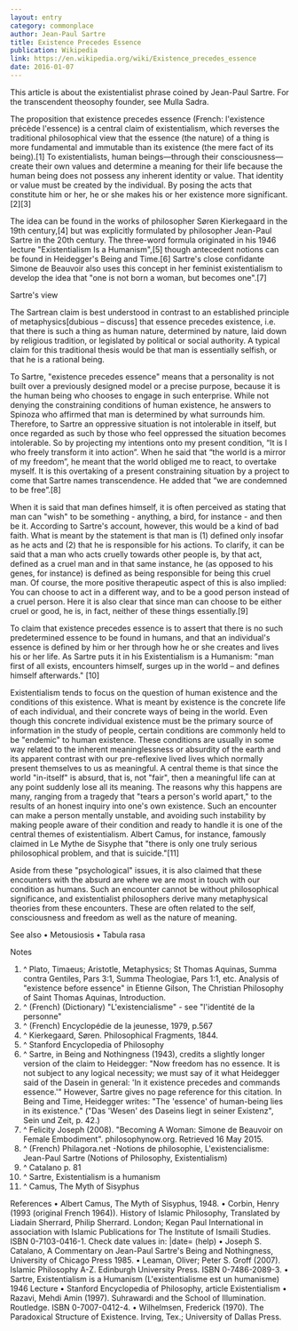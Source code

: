 ```yaml
---
layout: entry
category: commonplace
author: Jean-Paul Sartre
title: Existence Precedes Essence
publication: Wikipedia
link: https://en.wikipedia.org/wiki/Existence_precedes_essence
date: 2016-01-07
---
```


This article is about the existentialist phrase coined by Jean-Paul Sartre. For the transcendent theosophy founder, see Mulla Sadra.

The proposition that existence precedes essence (French: l'existence précède l'essence) is a central claim of existentialism, which reverses the traditional philosophical view that the essence (the nature) of a thing is more fundamental and immutable than its existence (the mere fact of its being).[1] To existentialists, human beings—through their consciousness—create their own values and determine a meaning for their life because the human being does not possess any inherent identity or value. That identity or value must be created by the individual. By posing the acts that constitute him or her, he or she makes his or her existence more significant.[2][3]

The idea can be found in the works of philosopher Søren Kierkegaard in the 19th century,[4] but was explicitly formulated by philosopher Jean-Paul Sartre in the 20th century. The three-word formula originated in his 1946 lecture "Existentialism Is a Humanism",[5] though antecedent notions can be found in Heidegger's Being and Time.[6] Sartre's close confidante Simone de Beauvoir also uses this concept in her feminist existentialism to develop the idea that "one is not born a woman, but becomes one".[7]

Sartre's view

The Sartrean claim is best understood in contrast to an established principle of metaphysics[dubious – discuss] that essence precedes existence, i.e. that there is such a thing as human nature, determined by nature, laid down by religious tradition, or legislated by political or social authority. A typical claim for this traditional thesis would be that man is essentially selfish, or that he is a rational being.

To Sartre, "existence precedes essence" means that a personality is not built over a previously designed model or a precise purpose, because it is the human being who chooses to engage in such enterprise. While not denying the constraining conditions of human existence, he answers to Spinoza who affirmed that man is determined by what surrounds him. Therefore, to Sartre an oppressive situation is not intolerable in itself, but once regarded as such by those who feel oppressed the situation becomes intolerable. So by projecting my intentions onto my present condition, “It is I who freely transform it into action”. When he said that “the world is a mirror of my freedom”, he meant that the world obliged me to react, to overtake myself. It is this overtaking of a present constraining situation by a project to come that Sartre names transcendence. He added that “we are condemned to be free”.[8]

When it is said that man defines himself, it is often perceived as stating that man can "wish" to be something - anything, a bird, for instance - and then be it. According to Sartre's account, however, this would be a kind of bad faith. What is meant by the statement is that man is (1) defined only insofar as he acts and (2) that he is responsible for his actions. To clarify, it can be said that a man who acts cruelly towards other people is, by that act, defined as a cruel man and in that same instance, he (as opposed to his genes, for instance) is defined as being responsible for being this cruel man. Of course, the more positive therapeutic aspect of this is also implied: You can choose to act in a different way, and to be a good person instead of a cruel person. Here it is also clear that since man can choose to be either cruel or good, he is, in fact, neither of these things essentially.[9]

To claim that existence precedes essence is to assert that there is no such predetermined essence to be found in humans, and that an individual's essence is defined by him or her through how he or she creates and lives his or her life. As Sartre puts it in his Existentialism is a Humanism: "man first of all exists, encounters himself, surges up in the world – and defines himself afterwards." [10]

Existentialism tends to focus on the question of human existence and the conditions of this existence. What is meant by existence is the concrete life of each individual, and their concrete ways of being in the world. Even though this concrete individual existence must be the primary source of information in the study of people, certain conditions are commonly held to be "endemic" to human existence. These conditions are usually in some way related to the inherent meaninglessness or absurdity of the earth and its apparent contrast with our pre-reflexive lived lives which normally present themselves to us as meaningful. A central theme is that since the world "in-itself" is absurd, that is, not "fair", then a meaningful life can at any point suddenly lose all its meaning. The reasons why this happens are many, ranging from a tragedy that "tears a person's world apart," to the results of an honest inquiry into one's own existence. Such an encounter can make a person mentally unstable, and avoiding such instability by making people aware of their condition and ready to handle it is one of the central themes of existentialism. Albert Camus, for instance, famously claimed in Le Mythe de Sisyphe that "there is only one truly serious philosophical problem, and that is suicide."[11]

Aside from these "psychological" issues, it is also claimed that these encounters with the absurd are where we are most in touch with our condition as humans. Such an encounter cannot be without philosophical significance, and existentialist philosophers derive many metaphysical theories from these encounters. These are often related to the self, consciousness and freedom as well as the nature of meaning.

See also
• Metousiosis
• Tabula rasa

Notes
1. ^ Plato, Timaeus; Aristotle, Metaphysics; St Thomas Aquinas, Summa contra Gentiles, Pars 3:1, Summa Theologiae, Pars 1:1, etc. Analysis of "existence before essence" in Etienne Gilson, The Christian Philosophy of Saint Thomas Aquinas, Introduction.
2. ^ (French) (Dictionary) "L'existencialisme" - see "l'identité de la personne"
3. ^ (French) Encyclopédie de la jeunesse, 1979, p.567
4. ^ Kierkegaard, Søren. Philosophical Fragments, 1844.
5. ^ Stanford Encyclopedia of Philosophy
6. ^ Sartre, in Being and Nothingness (1943), credits a slightly longer version of the claim to Heidegger: "Now freedom has no essence. It is not subject to any logical necessity; we must say of it what Heidegger said of the Dasein in general: 'In it existence precedes and commands essence.'" However, Sartre gives no page reference for this citation. In Being and Time, Heidegger writes: "The 'essence' of human-being lies in its existence." ("Das 'Wesen' des Daseins liegt in seiner Existenz", Sein und Zeit, p. 42.)
7. ^ Felicity Joseph (2008). "Becoming A Woman: Simone de Beauvoir on Female Embodiment". philosophynow.org. Retrieved 16 May 2015.
8. ^ (French) Philagora.net -Notions de philosophie, L'existencialisme: Jean-Paul Sartre (Notions of Philosophy, Existentialism)
9. ^ Catalano p. 81
10. ^ Sartre, Existentialism is a humanism
11. ^ Camus, The Myth of Sisyphus

References
• Albert Camus, The Myth of Sisyphus, 1948.
• Corbin, Henry (1993 (original French 1964)). History of Islamic Philosophy, Translated by Liadain Sherrard, Philip Sherrard. London; Kegan Paul International in association with Islamic Publications for The Institute of Ismaili Studies. ISBN 0-7103-0416-1. Check date values in: |date= (help)
• Joseph S. Catalano, A Commentary on Jean-Paul Sartre's Being and Nothingness, University of Chicago Press 1985.
• Leaman, Oliver; Peter S. Groff (2007). Islamic Philosophy A-Z. Edinburgh University Press. ISBN 0-7486-2089-3.
• Sartre, Existentialism is a Humanism (L'existentialisme est un humanisme) 1946 Lecture
• Stanford Encyclopedia of Philosophy, article Existentialism
• Razavi, Mehdi Amin (1997). Suhrawardi and the School of Illumination. Routledge. ISBN 0-7007-0412-4.
• Wilhelmsen, Frederick (1970). The Paradoxical Structure of Existence. Irving, Tex.; University of Dallas Press.
